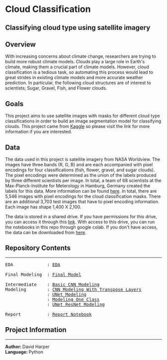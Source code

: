 # Cloud Classification
## Classifying cloud type using satellite imagery

## Overview
With increasing concerns about climate change, researchers are trying to build more robust climate models. Clouds play a large role in Earth's climate, making them a crucial part of climate models. However, cloud classification is a tedious task, so automating this process would lead to great strides in existing climate models and more accurate weather prediction. In particular, the following cloud structures are of interest to scientists; Sugar, Gravel, Fish, and Flower clouds.

## Goals
This project aims to use satellite images with masks for different cloud type classifications in order to build an image segmentation model for classifying clouds. This project came from [Kaggle](https://www.kaggle.com/c/understanding_cloud_organization/overview) so please visit the link for more information if you are interested.

## Data
The data used in this project is satellite imagery from NASA Worldview. The images have three bands (R, G, B) and are each accompanied with pixel encodings for four classifications (fish, flower, gravel, and sugar clouds). The pixel encodings were determined as the union of the labels produced by three different scientists per image. In total, a team of 68 scientists at the Max-Planck-Institute for Meterology in Hamburg, Germany created the labels for this data. More information can be found [here](https://www.kaggle.com/c/understanding_cloud_organization/data). In total, there are 5,546 images with pixel encodings for the cloud classification masks. There are an additional 3,703 test images that have to pixel encoding information. Each image has shape 1,400 X 2,100.

The data is stored in a shared drive. If you have permissions for this drive, you can access it through this [link](https://drive.google.com/file/d/1Lsqqa3btTMCCEXrTjKsVbEFSe891gMl3/view?usp=sharing). With access to this drive, you can run the notebooks in this repo through google colab. If you don't have access, the data can be downloaded from [here](https://www.kaggle.com/c/understanding_cloud_organization/data).

## Repository Contents
---
<pre>
EDA             : <a href=https://github.com/harperd17/cloud_classification/tree/main/EDA/EDA.ipynb>EDA</a>

Final Modeling  : <a href=https://github.com/harperd17/cloud_classification/tree/main/modeling/final_model.ipynb>Final Model</a>

Intermediate    : <a href=https://github.com/harperd17/cloud_classification/tree/main/modeling/CNN_segmentation_model.ipynb>Basic CNN Modeling</a>
Modeling        : <a href=https://github.com/harperd17/cloud_classification/tree/main/modeling/transposed_CNN_segmentation_model.ipynb>CNN Modeling With Transpose Layers</a>
                : <a href=https://github.com/harperd17/cloud_classification/tree/main/modeling/UNet_segmentation_model.ipynb>UNet Modeling</a>
                : <a href=https://github.com/harperd17/cloud_classification/tree/main/modeling/single_class_segmentation_model.ipynb>Modeling One Class</a>
                : <a href=https://github.com/harperd17/cloud_classification/tree/main/modeling/UNet_Resnet_segmentation_model.ipynb>UNet ResNet Modeling</a>
                
Report          : <a href=https://github.com/harperd17/cloud_classification/blob/main/report/Report.md>Report Notebook</a>
</pre>

## Project Information
---
<b>Author: </b>David Harper <br>
<b>Language: </b>Python <br>
